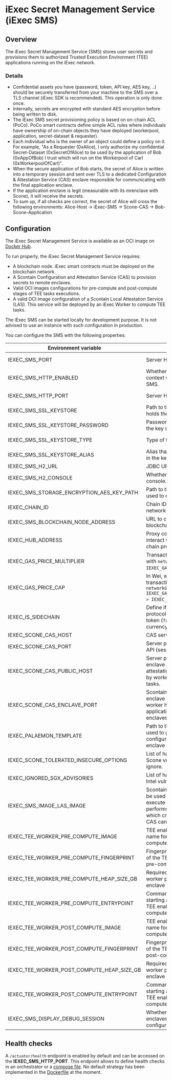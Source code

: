 # iExec Secret Management Service (iExec SMS)

## Overview

The iExec Secret Management Service (SMS) stores user secrets and provisions them to authorized Trusted Execution Environment (TEE) applications running on the iExec network.

### Details

* Confidential assets you have (password, token, API key, AES key, ..) should be securely transferred from your machine to the SMS over a TLS channel (iExec SDK is recommended). This operation is only done once.
* Internally, secrets are encrypted with standard AES encryption before being written to disk. 
* The iExec SMS secret provisioning policy is based on on-chain ACL (PoCo). PoCo smart contracts define simple ACL rules where individuals have ownership of on-chain objects they have deployed (workerpool, application, secret-dataset & requester).
* Each individual who is the owner of an object could define a policy on it. For example, "As a Requester (0xAlice), I only authorize my confidential Secret-Dataset (0xSecretOfAlice) to be used by the application of Bob (0xAppOfBob) I trust which will run on the Workerpool of Carl (0xWorkerpoolOfCarl)".
* When the secure application of Bob starts, the secret of Alice is written into a temporary session and sent over TLS to a dedicated  Configuration & Attestation Service (CAS) enclave responsible for communicating with the final application enclave.
* If the application enclave is legit (measurable with its mrenclave with Scone), it will receive the secrets.
* To sum up, if all checks are correct, the secret of Alice will cross the following environments: Alice-Host -> iExec-SMS -> Scone-CAS -> Bob-Scone-Application

## Configuration

The iExec Secret Management Service is available as an OCI image on [Docker Hub](https://hub.docker.com/r/iexechub/iexec-sms/tags).

To run properly, the iExec Secret Management Service requires:
* A blockchain node. iExec smart contracts must be deployed on the blockchain network.
* A Scontain Configuration and Attestation Service (CAS) to provision secrets to remote enclaves.
* Valid OCI images configurations for pre-compute and post-compute stages of TEE tasks executions.
* A valid OCI image configuration of a Scontain Local Attestation Service (LAS).
  This service will be deployed by an iExec Worker to compute TEE tasks.

The iExec SMS can be started locally for development purpose.
It is not advised to use an instance with such configuration in production.

You can configure the SMS with the following properties:

| Environment variable | Description | Type | Default value |
| --- | --- | --- | --- |
| IEXEC_SMS_PORT | Server HTTPS port. | Positive integer | `15443` |
| IEXEC_SMS_HTTP_ENABLED | Whether to start an http context when starting the SMS. | Boolean | `true` |
| IEXEC_SMS_HTTP_PORT | Server HTTP port. | Positive integer | `13300` |
| IEXEC_SMS_SSL_KEYSTORE | Path to the key store that holds the SSL certificate. | String | `src/main/resources/ssl-keystore-dev.p12` |
| IEXEC_SMS_SSL_KEYSTORE_PASSWORD | Password used to access the key store. | String | `whatever` |
| IEXEC_SMS_SSL_KEYSTORE_TYPE | Type of the key store. | Positive integer | `PKCS12` |
| IEXEC_SMS_SSL_KEYSTORE_ALIAS | Alias that identifies the key in the key store. | String | `iexec-core` |
| IEXEC_SMS_H2_URL | JDBC URL of the database. | URL | `jdbc:h2:file:/tmp/h2/sms-h2` |
| IEXEC_SMS_H2_CONSOLE | Whether to enable the H2 console. | Boolean | `false` |
| IEXEC_SMS_STORAGE_ENCRYPTION_AES_KEY_PATH  | Path to the key created and used to encrypt secrets. | String | `src/main/resources/iexec-sms-aes.key` |
| IEXEC_CHAIN_ID | Chain ID of the blockchain network to connect. | Positive integer | `17` |
| IEXEC_SMS_BLOCKCHAIN_NODE_ADDRESS | URL to connect to the blockchain node. | URL | `http://localhost:8545` |
| IEXEC_HUB_ADDRESS | Proxy contract address to interact with the iExec on-chain protocol. | String | `0xBF6B2B07e47326B7c8bfCb4A5460bef9f0Fd2002` |
| IEXEC_GAS_PRICE_MULTIPLIER | Transactions will be sent with `networkGasPrice * IEXEC_GAS_PRICE_MULTIPLIER`. | Float | `1.0` |
| IEXEC_GAS_PRICE_CAP | In Wei, will be used for transactions if `networkGasPrice * IEXEC_GAS_PRICE_MULTIPLIER > IEXEC_GAS_PRICE_CAP`. | Integer | `22000000000` |
| IEXEC_IS_SIDECHAIN | Define if iExec on-chain protocol is built on top of token (`false`) or native currency (`true`). | Boolean | `false` |
| IEXEC_SCONE_CAS_HOST | CAS service host. | String | `localhost` |
| IEXEC_SCONE_CAS_PORT | Server port of the CAS client API (session management). | Positive integer | `8081` |
| IEXEC_SCONE_CAS_PUBLIC_HOST | Server port of the CAS enclave API (remote attestation). Typically used by workers to execute TEE tasks. | Positive integer | `localhost` |
| IEXEC_SCONE_CAS_ENCLAVE_PORT | Scontain CAS service enclave port, used from worker host to attest applications running within enclaves. | Positive integer | `18765` |
| IEXEC_PALAEMON_TEMPLATE | Path to the template file used to generate configurations of TEE enclave sessions. | String | `src/main/resources/palaemonTemplate.vm` |
| IEXEC_SCONE_TOLERATED_INSECURE_OPTIONS | List of hardware or software Scone vulnerabilities to ignore. | String | |
| IEXEC_IGNORED_SGX_ADVISORIES | List of hardware or software Intel vulnerabilities to ignore. | String | |
| IEXEC_SMS_IMAGE_LAS_IMAGE | Scontain LAS OCI image to be used by workers to execute TEE tasks. LAS performs local attestation which creates a quote that CAS can verify. | String | |
| IEXEC_TEE_WORKER_PRE_COMPUTE_IMAGE | TEE enabled OCI image name for worker pre-compute stage of TEE tasks. | String | |
| IEXEC_TEE_WORKER_PRE_COMPUTE_FINGERPRINT | Fingerprint (aka mrenclave) of the TEE enabled worker pre-compute image. | String | |
| IEXEC_TEE_WORKER_PRE_COMPUTE_HEAP_SIZE_GB | Required heap size for a worker pre-compute enclave (in Giga Bytes). | Positive integer | `4` |
| IEXEC_TEE_WORKER_PRE_COMPUTE_ENTRYPOINT | Command executed when starting a container from the TEE enabled worker pre-compute image. | String | `java -jar /app/app.jar` |
| IEXEC_TEE_WORKER_POST_COMPUTE_IMAGE | TEE enabled OCI image name for worker post-compute stage of TEE tasks. | String | |
| IEXEC_TEE_WORKER_POST_COMPUTE_FINGERPRINT | Fingerprint (aka mrenclave) of the TEE enabled worker post-compute image. | String | |
| IEXEC_TEE_WORKER_POST_COMPUTE_HEAP_SIZE_GB | Required heap size for a worker post-compute enclave (in Giga Bytes). | Positive integer | `4` |
| IEXEC_TEE_WORKER_POST_COMPUTE_ENTRYPOINT | Command executed when starting a container from the TEE enabled worker post-compute image. | String | `java -jar /app/app.jar` |
| IEXEC_SMS_DISPLAY_DEBUG_SESSION | Whether to display TEE enclaves sessions configuration in SMS logs. | Boolean | `false` |

## Health checks

A `/actuator/health` endpoint is enabled by default and can be accessed on the **IEXEC_SMS_HTTP_PORT**.
This endpoint allows to define health checks in an orchestrator or a [compose file](https://github.com/compose-spec/compose-spec/blob/master/spec.md#healthcheck).
No default strategy has been implemented in the [Dockerfile](src/main/resources/Dockerfile.untrusted) at the moment.

